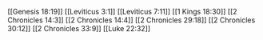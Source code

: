 [[Genesis 18:19]]
[[Leviticus 3:1]]
[[Leviticus 7:11]]
[[1 Kings 18:30]]
[[2 Chronicles 14:3]]
[[2 Chronicles 14:4]]
[[2 Chronicles 29:18]]
[[2 Chronicles 30:12]]
[[2 Chronicles 33:9]]
[[Luke 22:32]]
